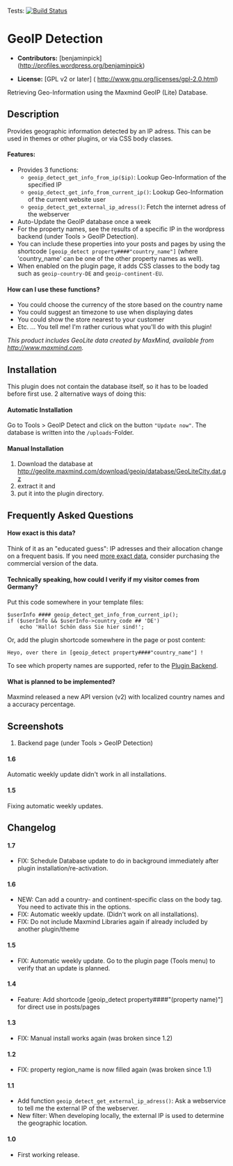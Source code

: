 Tests: [![Build Status](https://travis-ci.org/yellowtree/wp-geoip-detect.png?branch=master)](https://travis-ci.org/yellowtree/wp-geoip-detect)

# GeoIP Detection #

* **Contributors:** [benjaminpick] (http://profiles.wordpress.org/benjaminpick)

* **License:** [GPL v2 or later] ( http://www.gnu.org/licenses/gpl-2.0.html)

Retrieving Geo-Information using the Maxmind GeoIP (Lite) Database.

## Description ##

Provides geographic information detected by an IP adress. This can be used in themes or other plugins, or via CSS body classes.

#### Features: ####

* Provides 3 functions: 
  * `geoip_detect_get_info_from_ip($ip)`: Lookup Geo-Information of the specified IP 
  * `geoip_detect_get_info_from_current_ip()`: Lookup Geo-Information of the current website user
  * `geoip_detect_get_external_ip_adress()`: Fetch the internet adress of the webserver
* Auto-Update the GeoIP database once a week
* For the property names, see the results of a specific IP in the wordpress backend (under Tools > GeoIP Detection).
* You can include these properties into your posts and pages by using the shortcode `[geoip_detect property####"country_name"]` (where 'country_name' can be one of the other property names as well).
* When enabled on the plugin page, it adds CSS classes to the body tag such as `geoip-country-DE` and `geoip-continent-EU`.

#### How can I use these functions? ####

* You could choose the currency of the store based on the country name
* You could suggest an timezone to use when displaying dates
* You could show the store nearest to your customer
* Etc. ... You tell me! I'm rather curious what you'll do with this plugin!

*This product includes GeoLite data created by MaxMind, available from http://www.maxmind.com.*

## Installation ##

This plugin does not contain the database itself, so it has to be loaded before first use.
2 alternative ways of doing this:

#### Automatic Installation ####

Go to Tools > GeoIP Detect and click on the button `"Update now"`.
The database is written into the `/uploads`-Folder.

#### Manual Installation ####

1. Download the database at http://geolite.maxmind.com/download/geoip/database/GeoLiteCity.dat.gz
2. extract it and 
3. put it into the plugin directory.

## Frequently Asked Questions ##

#### How exact is this data? ####

Think of it as an "educated guess": IP adresses and their allocation change on a frequent basis.
If you need [more exact data](http://www.maxmind.com/en/geolite_city_accuracy "GeoLiteCity Accuracy"), consider purchasing the commercial version of the data.

#### Technically speaking, how could I verify if my visitor comes from Germany? ####

Put this code somewhere in your template files:

    $userInfo #### geoip_detect_get_info_from_current_ip();
    if ($userInfo && $userInfo->country_code ## 'DE')
        echo 'Hallo! Schön dass Sie hier sind!';

Or, add the plugin shortcode somewhere in the page or post content:

    Heyo, over there in [geoip_detect property####"country_name"] !
   
To see which property names are supported, refer to the [Plugin Backend](http://wordpress.org/plugins/geoip-detect/screenshots/).

#### What is planned to be implemented? ####

Maxmind released a new API version (v2) with localized country names and a accuracy percentage.

## Screenshots ##

1. Backend page (under Tools > GeoIP Detection)

#### 1.6 ####

Automatic weekly update didn't work in all installations.

#### 1.5 ####

Fixing automatic weekly updates.


## Changelog ##

#### 1.7 ####
* FIX: Schedule Database update to do in background immediately after plugin installation/re-activation.

#### 1.6 ####
* NEW: Can add a country- and continent-specific class on the body tag. You need to activate this in the options.
* FIX: Automatic weekly update. (Didn't work on all installations).
* FIX: Do not include Maxmind Libraries again if already included by another plugin/theme

#### 1.5 ####
* FIX: Automatic weekly update. Go to the plugin page (Tools menu) to verify that an update is planned.

#### 1.4 ####
* Feature: Add shortcode [geoip_detect property####"(property name)"] for direct use in posts/pages

#### 1.3 ####
* FIX: Manual install works again (was broken since 1.2)

#### 1.2 ####
* FIX: property region_name is now filled again (was broken since 1.1) 

#### 1.1 ####
* Add function `geoip_detect_get_external_ip_adress()`: Ask a webservice to tell me the external IP of the webserver.
* New filter: When developing locally, the external IP is used to determine the geographic location.

#### 1.0 ####

* First working release.
